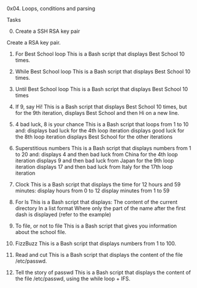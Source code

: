 0x04. Loops, conditions and parsing

Tasks

0. Create a SSH RSA key pair

Create a RSA key pair.

1. For Best School loop
This is a Bash script that displays Best School 10 times.

2. While Best School loop
This is a Bash script that displays Best School 10 times.

3. Until Best School loop
This is a Bash script that displays Best School 10 times

4. If 9, say Hi!
This is a Bash script that displays Best School 10 times, but for the 9th iteration, displays Best School and then Hi on a new line.

5. 4 bad luck, 8 is your chance
This is a Bash script that loops from 1 to 10 and:
displays bad luck for the 4th loop iteration
displays good luck for the 8th loop iteration
displays Best School for the other iterations

6. Superstitious numbers
This is a Bash script that displays numbers from 1 to 20 and:
displays 4 and then bad luck from China for the 4th loop iteration
displays 9 and then bad luck from Japan for the 9th loop iteration
displays 17 and then bad luck from Italy for the 17th loop iteration

7. Clock
This is a Bash script that displays the time for 12 hours and 59 minutes:
display hours from 0 to 12
display minutes from 1 to 59

8. For ls
This is a Bash script that displays:
The content of the current directory
In a list format
Where only the part of the name after the first dash is displayed (refer to the example)

9. To file, or not to file
This is a Bash script that gives you information about the school file.

10. FizzBuzz
This is a Bash script that displays numbers from 1 to 100.

11. Read and cut
This is a Bash script that displays the content of the file /etc/passwd.

12. Tell the story of passwd
This is a Bash script that displays the content of the file /etc/passwd, using the while loop + IFS.
